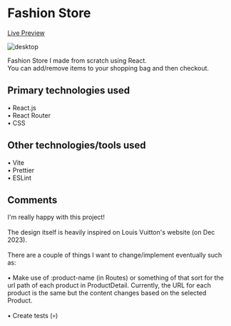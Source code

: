 # Fashion Store

[Live Preview](https://shopping-cart-sepia-eight.vercel.app/)

![desktop](https://github.com/johnnynava/shopping-cart/assets/137064281/bdb1807c-9098-4205-9ba6-9324003914d3)

Fashion Store I made from scratch using React.
<br>
You can add/remove items to your shopping bag and then checkout.

## Primary technologies used

• React.js
<br>
• React Router
<br>
• CSS

## Other technologies/tools used

• Vite
<br>
• Prettier
<br>
• ESLint

## Comments

I'm really happy with this project!
<br>
<br>
The design itself is heavily inspired on Louis Vuitton's website (on Dec 2023).
<br>
<br>
There are a couple of things I want to change/implement eventually such as:
<br>
<br>
• Make use of :product-name (in Routes) or something of that sort for the url path of each product in ProductDetail. Currently, the URL for each product is the same but the content changes based on the selected Product.
<br>
<br>
• Create tests (💀)
